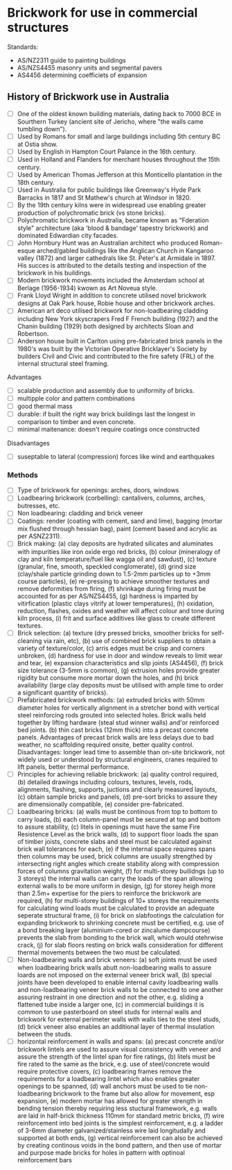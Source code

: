 # Brickwork for use in commercial structures

Standards:
 - AS/NZ2311 guide to painting buildings
 - AS/NZS4455 masonry units and segmental pavers
 - AS4456 determining coefficiets of expansion

## History of Brickwork use in Australia
 - [ ] One of the oldest known building materials, dating back to 7000 BCE in Sourthern Turkey (ancient site of Jericho, where "the walls came tumbling down").
 - [ ] Used by Romans for small and large buildings including 5th century BC at Ostia show.
 - [ ] Used by English in Hampton Court Palance in the 16th century.
 - [ ] Used in Holland and Flanders for merchant houses throughout the 15th century.
 - [ ] Used by American Thomas Jefferson at this Monticello plantation in the 18th century.
 - [ ] Used in Australia for public buildings like Greenway's Hyde Park Barracks in 1817 and St Mathew's church at Windsor in 1820.
 - [ ] By the 19th century kilns were in widespread use enabling greater production of polychromatic brick (vs stone bricks).
 - [ ] Polychromatic brickwork in Australia, became known as "Fderation style" architecture (aka 'blood & bandage' tapestry brickwork) and dominated Edwardian city facades.
 - [ ] John Hornbury Hunt was an Australian architect who produced Roman-esque arched/gabled buildings like the Anglican Church in Kangaroo valley (1872) and larger cathedrals like St. Peter's at Armidale in 1897.  His succes is attributed to the details testing and inspection of the brickwork in his buildings.
 - [ ] Modern brickwork movements included the Amsterdam school at Berlage (1956-1934) kwown as Art Noveua style.
 - [ ] Frank Lloyd Wright in addition to concrete utilised novel brickwork designs at Oak Park house, Robie house and other brickwork arches.
 - [ ] American art deco utilised brickwork for non-loadbearing cladding including New York skyscrapers Fred F French building (1927) and the Chanin building (1929) both designed by architects Sloan and Robertson.
 - [ ] Anderson house built in Carlton using pre-fabricated brick panels in the 1980's was built by the Victorian Operative Bricklayer's Society by builders Civil and Civic and contributed to the fire safety (FRL) of the internal structural steel framing.

Advantages
 - [ ] scalable production and assembly due to uniformity of bricks.
 - [ ] multipple color and pattern combinations
 - [ ] good thermal mass
 - [ ] durable: if built the right way brick buildings last the longest in comparison to timber and even concrete.
 - [ ] minimal maitenance: doesn't require coatings once constructed

Disadvantages
 -  [ ] suseptable to lateral (compression) forces like wind and earthquakes

### Methods
 - [ ] Type of brickwork for openings: arches, doors, windows
 - [ ] Loadbearing brickwork (corbelling): cantalivers, columns, arches, butresses, etc.
 - [ ] Non loadbearing: cladding and brick veneer
 - [ ] Coatings: render (coating with cement, sand and lime), bagging (mortar mix flushed through hessian bag), paint (cement based and acrylic as per ASNZ2311).
 - [ ] Brick making: (a) clay deposits are hydrated silicates and aluminates with impurities like iron oxide ergo red bricks, (b) colour (mineralogy of clay and kiln temperature/fuel like wagga oil and sawdust), (c) texture (granular, fine, smooth, speckled conglomerate), (d) grind size (clay/shale particle grinding down to 1.5-2mm particles up to +3mm course particles), (e) re-pressing to achieve smoother textures and remove deformities from firing, (f) shrinkage during firing must be accounted for as per AS/NZS4455, (g) hardness is imparted by vitirfication (plastic clays vitrify at lower temperatures), (h) oxidation, reduction, flashes, oxides and weather will affect colour and tone during kiln process, (i) frit and surface additives like glass to create different textures.
 - [ ] Brick selection: (a) texture (dry pressed bricks, smoother bricks for self-cleaning via rain, etc), (b) use of combined brick suppliers to obtain a variety of texture/color, (c) arris edges must be crisp and corners unbroken, (d) hardness for use in door and window reveals to limit wear and tear, (e) expansion characteristics and slip joints (AS4456), (f) brick size tolerance (3-5mm is common), (g) extrusion holes provide greater rigidity but consume more mortar down the holes, and (h) brick availability (large clay deposits must be utilised with ample time to order a significant quantity of bricks).
 - [ ] Prefabricated brickwork methods: (a) extruded bricks with 50mm diameter holes for vertically alignment in a stretcher bond with vertical steel reinforcing rods grouted into selected holes.  Brick walls held together by lifting hardware (steal stud winner walls) and'or reinforced bed joints.  (b) thin cast bricks (12mm thick) into a precast concrete panels.  Advantages of precast brick walls are less delays due to bad weather, no scaffolding required onsite, better quality control. Disadvantages: longer lead time to assemble than on-site brickwork, not widely used or understood by structural engineers, cranes required to lift panels, better thermal performance.
 - [ ] Principles for achieving reliable brickwork: (a) quality control required, (b) detailed drawings including colours, textures, levels, rods, alignments, flashing, supports, juctions and clearly measured layouts, (c) obtain sample bricks and panels, (d) pre-sort bricks to assure they are dimensionally compatible, (e) consider pre-fabricated.
 - [ ] Loadbearing bricks: (a) walls must be continous from top to bottom to carry loads, (b) each column-panel must be secured at top and bottom to assure stability, (c) litels in openings must have the same Fire Resistence Level as the brick walls, (d) to support floor loads the span of timber joists, concrete slabs and steel must be calculated against brick wall tolerances for each, (e) if the internal space requires spans then columns may be used, brick columns are usually strengthed by intersecting right angles which create stability along with compression forces of columns gravitation weight, (f) for multi-storey builidngs (up to 3 storeys) the internal walls can carry the loads of the span allowing external walls to be more uniform in design, (g) for storey heigh more than 2.5m+ expertise for the piers to reinforce the brickwork are required, (h) for multi-storey buildings of 10+ storeys the requirements for calculating wind loads must be calculated to provide an adequate seperate structural frame, (i) for brick on slabfootings the calculation for expanding brickwork to shrinking concrete must be certified, e.g. use of a bond breaking layer (aluminium-cored or zincalume dampcourse) prevents the slab from bonding to the brick wall, which would otehrwise crack, (j) for slab floors resting on brick walls consideration for different thermal movements between the two must be calculated.
 - [ ] Non-loadbearing walls and brick veneers: (a) soft joints must be used when loadbearing brick walls abutt non-loadbearing walls to assure loards are not imposed on the external veneer brick wall, (b) special joints have been developed to enable internal cavity loadbearing walls and non-loadbearing veneer brick walls to be connected to one another assuring restraint in one direction and not the other, e.g. sliding a flattened tube inside a larger one, (c) in commercial buildings it is common to use pasterboard on steel studs for internal walls and brickwork for external perimeter walls with walls ties to the steel studs, (d) brick veneer also enables an additional layer of thermal insulation between the studs.
 - [ ] horizontal reinforcement in walls and spans: (a) precast concrete and/or brickwork lintels are used to assure visual consistency with veneer and assure the strength of the lintel span for fire ratings, (b) litels must be fire rated to the same as the brick, e.g. use of steel/concrete would require protective covers, (c) loadbearing frames remove the requirements for a loadbearing lintel which also enables greater openings to be spanned, (d) wall anchors must be used to tie non-loadbearing brickwork to the frame but also allow for movement, esp expansion, (e) modern mortar has allowed for greater strength in bending tension thereby requiring less stuctural framework, e.g. walls are laid in half-brick thickness 110mm for standard metric bricks, (f) wire reinforcement into bed joints is the simplest reinforcement, e.g. a ladder of 3-6mm diameter galvanized/stainless wire laid longitudally and supported at both ends, (g) vertical reinforcement can also be achieved by creating continous voids in the bond pattern, and then use of mortar and purpose made bricks for holes in pattern with optinoal reinforcement bars
